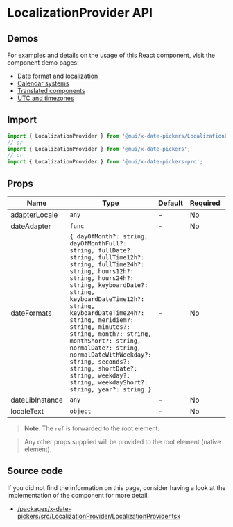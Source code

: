 # LocalizationProvider API

## Demos

For examples and details on the usage of this React component, visit the component demo pages:

- [Date format and localization](/x/react-date-pickers/adapters-locale/)
- [Calendar systems](/x/react-date-pickers/calendar-systems/)
- [Translated components](/x/react-date-pickers/localization/)
- [UTC and timezones](/x/react-date-pickers/timezone/)

## Import

```jsx
import { LocalizationProvider } from '@mui/x-date-pickers/LocalizationProvider';
// or
import { LocalizationProvider } from '@mui/x-date-pickers';
// or
import { LocalizationProvider } from '@mui/x-date-pickers-pro';
```

## Props

| Name | Type | Default | Required | Description |
|------|------|---------|----------|-------------|
| adapterLocale | `any` | - | No |  |
| dateAdapter | `func` | - | No |  |
| dateFormats | `{ dayOfMonth?: string, dayOfMonthFull?: string, fullDate?: string, fullTime12h?: string, fullTime24h?: string, hours12h?: string, hours24h?: string, keyboardDate?: string, keyboardDateTime12h?: string, keyboardDateTime24h?: string, meridiem?: string, minutes?: string, month?: string, monthShort?: string, normalDate?: string, normalDateWithWeekday?: string, seconds?: string, shortDate?: string, weekday?: string, weekdayShort?: string, year?: string }` | - | No |  |
| dateLibInstance | `any` | - | No |  |
| localeText | `object` | - | No |  |

> **Note**: The `ref` is forwarded to the root element.

> Any other props supplied will be provided to the root element (native element).

## Source code

If you did not find the information on this page, consider having a look at the implementation of the component for more detail.

- [/packages/x-date-pickers/src/LocalizationProvider/LocalizationProvider.tsx](https://github.com/mui/material-ui/tree/HEAD/packages/x-date-pickers/src/LocalizationProvider/LocalizationProvider.tsx)